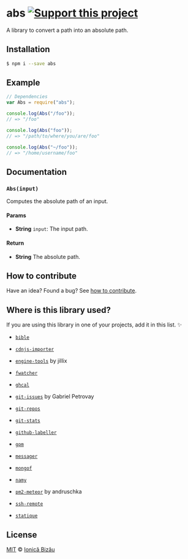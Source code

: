 # abs [![Support this project][donate-now]][paypal-donations]

A library to convert a path into an absolute path.

## Installation

```sh
$ npm i --save abs
```

## Example

```js
// Dependencies
var Abs = require("abs");

console.log(Abs("/foo"));
// => "/foo"

console.log(Abs("foo"));
// => "/path/to/where/you/are/foo"

console.log(Abs("~/foo"));
// => "/home/username/foo"
```

## Documentation

### `Abs(input)`
Computes the absolute path of an input.

#### Params
- **String** `input`: The input path.

#### Return
- **String** The absolute path.

## How to contribute
Have an idea? Found a bug? See [how to contribute][contributing].

## Where is this library used?
If you are using this library in one of your projects, add it in this list. :sparkles:

 - [`bible`](https://github.com/BibleJS/BibleApp)

 - [`cdnjs-importer`](https://github.com/cdnjs/cdnjs-importer)

 - [`engine-tools`](https://github.com/jillix/engine-tools) by jillix

 - [`fwatcher`](https://github.com/IonicaBizau/node-fwatcher)

 - [`ghcal`](https://github.com/IonicaBizau/ghcal)

 - [`git-issues`](https://github.com/softwarescales/git-issues) by Gabriel Petrovay

 - [`git-repos`](https://github.com/IonicaBizau/node-git-repos#readme)

 - [`git-stats`](https://github.com/IonicaBizau/git-stats)

 - [`github-labeller`](https://github.com/IonicaBizau/github-labeller#readme)

 - [`gpm`](https://github.com/IonicaBizau/gpm)

 - [`messager`](https://github.com/IonicaBizau/node-messager#readme)

 - [`mongof`](https://github.com/IonicaBizau/node-mongof)

 - [`namy`](https://github.com/IonicaBizau/namy)

 - [`pm2-meteor`](https://github.com/andruschka/pm2-meteor) by andruschka

 - [`ssh-remote`](https://github.com/IonicaBizau/ssh-remote)

 - [`statique`](https://github.com/IonicaBizau/node-statique)

## License

[MIT][license] © [Ionică Bizău][website]

[paypal-donations]: https://www.paypal.com/cgi-bin/webscr?cmd=_s-xclick&hosted_button_id=RVXDDLKKLQRJW
[donate-now]: http://i.imgur.com/6cMbHOC.png

[license]: http://showalicense.com/?fullname=Ionic%C4%83%20Biz%C4%83u%20%3Cbizauionica%40gmail.com%3E%20(http%3A%2F%2Fionicabizau.net)&year=2015#license-mit
[website]: http://ionicabizau.net
[contributing]: /CONTRIBUTING.md
[docs]: /DOCUMENTATION.md